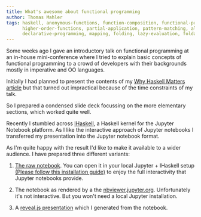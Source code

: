```yaml
---
title: What's awesome about functional programming
author: Thomas Mahler
tags: haskell, anonymous-functions, function-composition, functional-programming, first-class-functions, 
      higher-order-functions, partial-application, pattern-matching, algebraic-data-types, polymorphic-types, 
      declarative-programming, mapping, folding, lazy-evaluation, foldable, monads, monadic-containers
---
```


Some weeks ago I gave an introductory talk on functional programming at an in-house mini-conference where I tried to explain basic concepts of functional programming to a crowd of developers with their backgrounds mostly in imperative and OO languages.

Initially I had planned to present the contents of my [Why Haskell Matters article](https://thma.github.io/posts/2020-04-01-why-haskell-matters.html) but that turned out impractical because of the time constraints of my talk.

So I prepared a condensed slide deck focussing on the more elementary sections, which worked quite well.

Recently I stumbled across [IHaskell](https://github.com/gibiansky/IHaskell), a Haskell kernel for the Jupyter Notebook platform. As I like the interactive approach of Jupyter notebooks I transferred my presentation into the Jupyter notebook format.

As I'm quite happy with the result I'd like to make it available to a wider audience. I have prepared three different variants:

1. [The raw notebook](https://raw.githubusercontent.com/thma/IHaskellExperiments/main/WhatsAwesomeAboutFunctionalProgramming.ipynb). You can open it in your local Jupyter + IHaskell setup [(Please follow this installation guide)](https://github.com/gibiansky/IHaskell#installation) to enjoy the full interactivity that Jupyter notebooks provide.

2. The notebook as rendered by a the 
[nbviewer.jupyter.org](https://nbviewer.jupyter.org/github/thma/IHaskellExperiments/blob/main/WhatsAwesomeAboutFunctionalProgramming.ipynb).
Unfortunately it's not interactive. But you won't need a local Jupyter installation.

3. A [reveal.js presentation](/static/WhatsAwesomeAboutFunctionalProgramming.slides.html) which I generated from the notebook.



